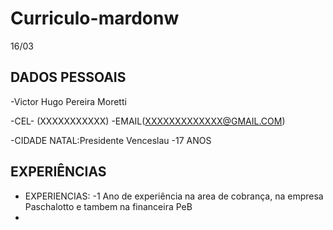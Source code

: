 # Curriculo-mardonw
16/03

## DADOS PESSOAIS
-Victor Hugo Pereira Moretti 

-CEL- (XXXXXXXXXXX)
-EMAIL(XXXXXXXXXXXXX@GMAIL.COM)

-CIDADE NATAL:Presidente Venceslau 
-17 ANOS 

## EXPERIÊNCIAS 
- EXPERIENCIAS:
-1 Ano de experiência na area de cobrança, na empresa Paschalotto e tambem na financeira PeB
-